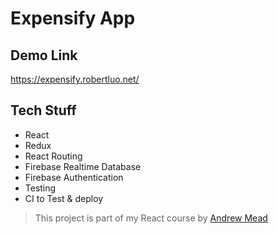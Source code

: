 # Expensify App

## Demo Link

https://expensify.robertluo.net/

## Tech Stuff

* React
* Redux
* React Routing
* Firebase Realtime Database
* Firebase Authentication
* Testing
* CI to Test & deploy

> This project is part of my React course by [Andrew Mead](https://mead.io/)
